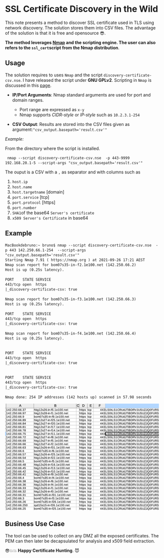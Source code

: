 # SSL Certificate Discovery in the Wild

This note presents a method to discover SSL certificate used in TLS using network discovery. The solution stores them into CSV files.
The advantage of the solution is that it is free and opensource 😎.

**The method leverages [Nmap](https://nmap.org/) and the scripting engine. The user can also refers to the `ssl_cert`script from the Nmap distribution**. 


## Usage

The solution requires to uses `Nmap` and the script `discovery-certificate-csv.nse`. I have released the script under **GNU GPLv2**.
Scripting in `Nmap` is discussed in this [page](https://nmap.org/book/nse.html). 

- **IP/Port Arguments**: Nmap standard arguments are used for port and domain ranges. 

	- Port range are expressed as `x-y`
	- Nmap supports *CIDR-style* or *IP-style* such as `10.2.3.1-254`
- **CSV Output**: Results are stored into the CSV files given as argument:`"csv_output.basepath='result.csv'"`

*Example:*

From the directory where the script is installed.

```
 nmap --script discovery-certificate-csv.nse  -p 443-9999 192.168.20.1-5 --script-args "csv_output.basepath='result.csv'"
```

The ouput is a CSV with a `,` as separator and with columns such as

1. `host.ip` 
2. `host.name` 
3. `host.targetname` [domain]
4. `port.service` [tcp]
5. `port.protocol` [https]
6. `port.number` 
7. `SHA1`of the base64 `Server's certificate`
7. `x509 Server's Certificate` in base64


## Example
```
MacBookdebruno:~ bruno$ nmap --script discovery-certificate-csv.nse  -p 443 142.250.66.1-254  --script-args "csv_output.basepath='result.csv'"
Starting Nmap 7.91 ( https://nmap.org ) at 2021-09-26 17:21 AEST
Nmap scan report for bom07s35-in-f2.1e100.net (142.250.66.2)
Host is up (0.25s latency).

PORT    STATE SERVICE
443/tcp open  https
|_discovery-certificate-csv: true

Nmap scan report for bom07s35-in-f3.1e100.net (142.250.66.3)
Host is up (0.25s latency).

PORT    STATE SERVICE
443/tcp open  https
|_discovery-certificate-csv: true

Nmap scan report for bom07s35-in-f4.1e100.net (142.250.66.4)
Host is up (0.25s latency).


PORT    STATE SERVICE
443/tcp open  https
|_discovery-certificate-csv: true


PORT    STATE SERVICE
443/tcp open  https
|_discovery-certificate-csv: true

Nmap done: 254 IP addresses (142 hosts up) scanned in 57.98 seconds
```

![Output-CSV](./example.png)

## Business Use Case

The tool can be used to collect on any DMZ all the exposed certificates. The PEM can then later be decapsulated for analysis and x509 field extraction.

😎💥💥 **Happy Certificate Hunting**. 😈

